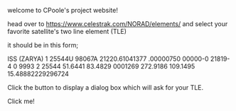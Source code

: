 welcome to CPoole's project website!

head over to https://www.celestrak.com/NORAD/elements/ and select your favorite satellite's two line element (TLE)

it should be in this form;

ISS (ZARYA)
1 25544U 98067A 21220.61041377 .00000750 00000-0 21819-4 0 9993
2 25544 51.6441 83.4829 0001269 272.9186 109.1495 15.48882229296724

Click the button to display a dialog box which will ask for your TLE.

Click me!

<script src="script.js" type="text/javascript"></script> <script> function myFunction() { var tle = window.prompt("Paste your TLE: "); window.alert("Your TLE is " + tle); let str = tle; const myArrLines = tle.split("\n"); satelliteName = myArrLines[0]; catalogNum = myArr[]; classification = myArr[]; } </script>
